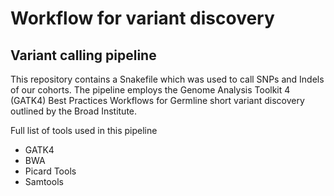 # Workflow for variant discovery

## Variant calling pipeline
This repository contains a Snakefile which was used to call SNPs and Indels of our cohorts. The pipeline employs the Genome Analysis Toolkit 4 (GATK4) Best Practices Workflows for Germline short variant discovery outlined by the Broad Institute. 

Full list of tools used in this pipeline
- GATK4
- BWA
- Picard Tools
- Samtools
